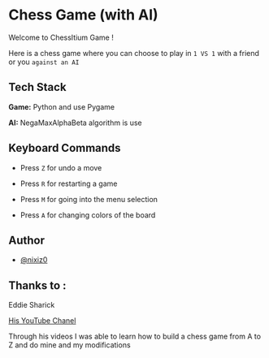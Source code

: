 # Chess Game (with AI)
Welcome to ChessItium Game !

Here is a chess game where you can choose to play in `1 VS 1` with a friend or you `against an AI`

## Tech Stack

**Game:** Python and use Pygame

**AI:** NegaMaxAlphaBeta algorithm is use 

## Keyboard Commands

- Press `Z` for undo a move

- Press `R` for restarting a game

- Press `M` for going into the menu selection

- Press `A` for changing colors of the board
## Author

- [@nixiz0](https://github.com/nixiz0)


## Thanks to :

Eddie Sharick

[His YouTube Chanel](https://www.youtube.com/@eddiesharick6649)

Through his videos I was able to learn how to build a chess game from A to Z and do mine and my modifications

